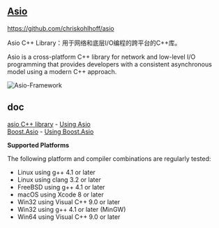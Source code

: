 ## [Asio](http://think-async.com/)

https://github.com/chriskohlhoff/asio

Asio C++ Library：用于网络和底层I/O编程的跨平台的C++库。

Asio is a cross-platform C++ library for network and low-level I/O programming that provides developers with a consistent asynchronous model using a modern C++ approach.

![Asio-Framework](https://think-async.com/Asio/overview.gif)

## doc

[asio C++ library](http://think-async.com/Asio/asio-1.12.2/doc/) - [Using Asio](http://think-async.com/Asio/asio-1.12.2/doc/asio/using.html)  
[Boost.Asio](https://www.boost.org/doc/libs/1_66_0/doc/html/boost_asio.html) - [Using Boost.Asio](https://www.boost.org/doc/libs/1_66_0/doc/html/boost_asio/using.html)  

**Supported Platforms**

The following platform and compiler combinations are regularly tested:

- Linux using g++ 4.1 or later  
- Linux using clang 3.2 or later  
- FreeBSD using g++ 4.1 or later  
- macOS using Xcode 8 or later  
- Win32 using Visual C++ 9.0 or later  
- Win32 using g++ 4.1 or later (MinGW)  
- Win64 using Visual C++ 9.0 or later  
